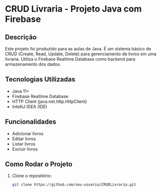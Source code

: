 # CRUD Livraria - Projeto Java com Firebase

## Descrição


Este projeto foi produzido para as aulas de Java. É um sistema básico de CRUD (Create, Read, Update, Delete) para gerenciamento de livros em uma livraria. Utiliza o Firebase Realtime Database como backend para armazenamento dos dados.

## Tecnologias Utilizadas

- Java 11+
- Firebase Realtime Database
- HTTP Client (java.net.http.HttpClient)
- IntelliJ IDEA (IDE)
  
## Funcionalidades

- Adicionar livros
- Editar livros
- Listar livros
- Excluir livros

## Como Rodar o Projeto

1. Clone o repositório:
   ```bash
   git clone https://github.com/seu-usuario/CRUDLivraria.git
